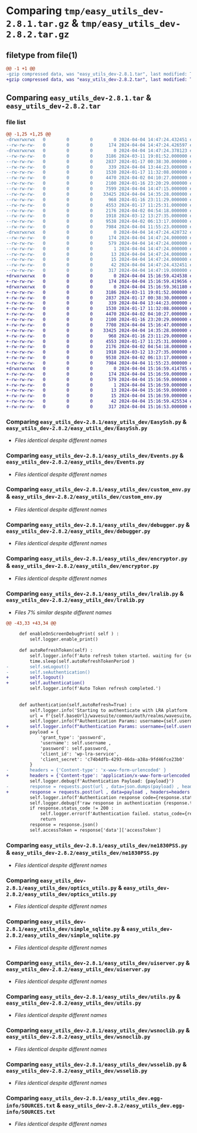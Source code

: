 # Comparing `tmp/easy_utils_dev-2.8.1.tar.gz` & `tmp/easy_utils_dev-2.8.2.tar.gz`

## filetype from file(1)

```diff
@@ -1 +1 @@
-gzip compressed data, was "easy_utils_dev-2.8.1.tar", last modified: Thu Apr  4 14:47:24 2024, max compression
+gzip compressed data, was "easy_utils_dev-2.8.2.tar", last modified: Thu Apr  4 15:16:59 2024, max compression
```

## Comparing `easy_utils_dev-2.8.1.tar` & `easy_utils_dev-2.8.2.tar`

### file list

```diff
@@ -1,25 +1,25 @@
-drwxrwxrwx   0        0        0        0 2024-04-04 14:47:24.432451 easy_utils_dev-2.8.1/
--rw-rw-rw-   0        0        0      174 2024-04-04 14:47:24.426597 easy_utils_dev-2.8.1/PKG-INFO
-drwxrwxrwx   0        0        0        0 2024-04-04 14:47:24.378123 easy_utils_dev-2.8.1/easy_utils_dev/
--rw-rw-rw-   0        0        0     3186 2024-03-11 19:01:52.000000 easy_utils_dev-2.8.1/easy_utils_dev/EasySsh.py
--rw-rw-rw-   0        0        0     2837 2024-01-17 00:38:30.000000 easy_utils_dev-2.8.1/easy_utils_dev/Events.py
--rw-rw-rw-   0        0        0      339 2024-04-04 13:44:23.000000 easy_utils_dev-2.8.1/easy_utils_dev/__init__.py
--rw-rw-rw-   0        0        0     1530 2024-01-17 11:32:08.000000 easy_utils_dev-2.8.1/easy_utils_dev/custom_env.py
--rw-rw-rw-   0        0        0     4470 2024-04-02 04:10:27.000000 easy_utils_dev-2.8.1/easy_utils_dev/debugger.py
--rw-rw-rw-   0        0        0     2100 2024-01-16 23:20:29.000000 easy_utils_dev-2.8.1/easy_utils_dev/encryptor.py
--rw-rw-rw-   0        0        0     7599 2024-04-04 14:47:15.000000 easy_utils_dev-2.8.1/easy_utils_dev/lralib.py
--rw-rw-rw-   0        0        0    33425 2024-04-04 14:35:28.000000 easy_utils_dev-2.8.1/easy_utils_dev/ne1830PSS.py
--rw-rw-rw-   0        0        0      968 2024-01-16 23:11:29.000000 easy_utils_dev-2.8.1/easy_utils_dev/optics_utils.py
--rw-rw-rw-   0        0        0     4553 2024-01-17 11:25:31.000000 easy_utils_dev-2.8.1/easy_utils_dev/simple_sqlite.py
--rw-rw-rw-   0        0        0     2176 2024-04-02 04:54:18.000000 easy_utils_dev-2.8.1/easy_utils_dev/uiserver.py
--rw-rw-rw-   0        0        0     1918 2024-03-12 13:27:35.000000 easy_utils_dev-2.8.1/easy_utils_dev/utils.py
--rw-rw-rw-   0        0        0     9538 2024-04-02 06:13:17.000000 easy_utils_dev-2.8.1/easy_utils_dev/wsnoclib.py
--rw-rw-rw-   0        0        0     7984 2024-04-04 11:55:23.000000 easy_utils_dev-2.8.1/easy_utils_dev/wsselib.py
-drwxrwxrwx   0        0        0        0 2024-04-04 14:47:24.420732 easy_utils_dev-2.8.1/easy_utils_dev.egg-info/
--rw-rw-rw-   0        0        0      174 2024-04-04 14:47:24.000000 easy_utils_dev-2.8.1/easy_utils_dev.egg-info/PKG-INFO
--rw-rw-rw-   0        0        0      579 2024-04-04 14:47:24.000000 easy_utils_dev-2.8.1/easy_utils_dev.egg-info/SOURCES.txt
--rw-rw-rw-   0        0        0        1 2024-04-04 14:47:24.000000 easy_utils_dev-2.8.1/easy_utils_dev.egg-info/dependency_links.txt
--rw-rw-rw-   0        0        0       13 2024-04-04 14:47:24.000000 easy_utils_dev-2.8.1/easy_utils_dev.egg-info/requires.txt
--rw-rw-rw-   0        0        0       15 2024-04-04 14:47:24.000000 easy_utils_dev-2.8.1/easy_utils_dev.egg-info/top_level.txt
--rw-rw-rw-   0        0        0       42 2024-04-04 14:47:24.432451 easy_utils_dev-2.8.1/setup.cfg
--rw-rw-rw-   0        0        0      317 2024-04-04 14:47:19.000000 easy_utils_dev-2.8.1/setup.py
+drwxrwxrwx   0        0        0        0 2024-04-04 15:16:59.424538 easy_utils_dev-2.8.2/
+-rw-rw-rw-   0        0        0      174 2024-04-04 15:16:59.419656 easy_utils_dev-2.8.2/PKG-INFO
+drwxrwxrwx   0        0        0        0 2024-04-04 15:16:59.361180 easy_utils_dev-2.8.2/easy_utils_dev/
+-rw-rw-rw-   0        0        0     3186 2024-03-11 19:01:52.000000 easy_utils_dev-2.8.2/easy_utils_dev/EasySsh.py
+-rw-rw-rw-   0        0        0     2837 2024-01-17 00:38:30.000000 easy_utils_dev-2.8.2/easy_utils_dev/Events.py
+-rw-rw-rw-   0        0        0      339 2024-04-04 13:44:23.000000 easy_utils_dev-2.8.2/easy_utils_dev/__init__.py
+-rw-rw-rw-   0        0        0     1530 2024-01-17 11:32:08.000000 easy_utils_dev-2.8.2/easy_utils_dev/custom_env.py
+-rw-rw-rw-   0        0        0     4470 2024-04-02 04:10:27.000000 easy_utils_dev-2.8.2/easy_utils_dev/debugger.py
+-rw-rw-rw-   0        0        0     2100 2024-01-16 23:20:29.000000 easy_utils_dev-2.8.2/easy_utils_dev/encryptor.py
+-rw-rw-rw-   0        0        0     7708 2024-04-04 15:16:47.000000 easy_utils_dev-2.8.2/easy_utils_dev/lralib.py
+-rw-rw-rw-   0        0        0    33425 2024-04-04 14:35:28.000000 easy_utils_dev-2.8.2/easy_utils_dev/ne1830PSS.py
+-rw-rw-rw-   0        0        0      968 2024-01-16 23:11:29.000000 easy_utils_dev-2.8.2/easy_utils_dev/optics_utils.py
+-rw-rw-rw-   0        0        0     4553 2024-01-17 11:25:31.000000 easy_utils_dev-2.8.2/easy_utils_dev/simple_sqlite.py
+-rw-rw-rw-   0        0        0     2176 2024-04-02 04:54:18.000000 easy_utils_dev-2.8.2/easy_utils_dev/uiserver.py
+-rw-rw-rw-   0        0        0     1918 2024-03-12 13:27:35.000000 easy_utils_dev-2.8.2/easy_utils_dev/utils.py
+-rw-rw-rw-   0        0        0     9538 2024-04-02 06:13:17.000000 easy_utils_dev-2.8.2/easy_utils_dev/wsnoclib.py
+-rw-rw-rw-   0        0        0     7984 2024-04-04 11:55:23.000000 easy_utils_dev-2.8.2/easy_utils_dev/wsselib.py
+drwxrwxrwx   0        0        0        0 2024-04-04 15:16:59.414785 easy_utils_dev-2.8.2/easy_utils_dev.egg-info/
+-rw-rw-rw-   0        0        0      174 2024-04-04 15:16:59.000000 easy_utils_dev-2.8.2/easy_utils_dev.egg-info/PKG-INFO
+-rw-rw-rw-   0        0        0      579 2024-04-04 15:16:59.000000 easy_utils_dev-2.8.2/easy_utils_dev.egg-info/SOURCES.txt
+-rw-rw-rw-   0        0        0        1 2024-04-04 15:16:59.000000 easy_utils_dev-2.8.2/easy_utils_dev.egg-info/dependency_links.txt
+-rw-rw-rw-   0        0        0       13 2024-04-04 15:16:59.000000 easy_utils_dev-2.8.2/easy_utils_dev.egg-info/requires.txt
+-rw-rw-rw-   0        0        0       15 2024-04-04 15:16:59.000000 easy_utils_dev-2.8.2/easy_utils_dev.egg-info/top_level.txt
+-rw-rw-rw-   0        0        0       42 2024-04-04 15:16:59.425534 easy_utils_dev-2.8.2/setup.cfg
+-rw-rw-rw-   0        0        0      317 2024-04-04 15:16:53.000000 easy_utils_dev-2.8.2/setup.py
```

### Comparing `easy_utils_dev-2.8.1/easy_utils_dev/EasySsh.py` & `easy_utils_dev-2.8.2/easy_utils_dev/EasySsh.py`

 * *Files identical despite different names*

### Comparing `easy_utils_dev-2.8.1/easy_utils_dev/Events.py` & `easy_utils_dev-2.8.2/easy_utils_dev/Events.py`

 * *Files identical despite different names*

### Comparing `easy_utils_dev-2.8.1/easy_utils_dev/custom_env.py` & `easy_utils_dev-2.8.2/easy_utils_dev/custom_env.py`

 * *Files identical despite different names*

### Comparing `easy_utils_dev-2.8.1/easy_utils_dev/debugger.py` & `easy_utils_dev-2.8.2/easy_utils_dev/debugger.py`

 * *Files identical despite different names*

### Comparing `easy_utils_dev-2.8.1/easy_utils_dev/encryptor.py` & `easy_utils_dev-2.8.2/easy_utils_dev/encryptor.py`

 * *Files identical despite different names*

### Comparing `easy_utils_dev-2.8.1/easy_utils_dev/lralib.py` & `easy_utils_dev-2.8.2/easy_utils_dev/lralib.py`

 * *Files 7% similar despite different names*

```diff
@@ -43,33 +43,34 @@
     
     def enableOnScreenDebugPrint( self ) :
         self.logger.enable_print()
 
     def autoRefreshToken(self) :
         self.logger.info(f'Auto refresh token started. waiting for {self.autoRefreshTokenPeriod} refresh ...')
         time.sleep(self.autoRefreshTokenPeriod )
-        self.seLogout()
-        self.seAuthentication()
+        self.logout()
+        self.authentication()
         self.logger.info(f'Auto Token refresh completed.')
 
 
     def authentication(self,autoRefresh=True) :
         self.logger.info('Starting to authenticate with LRA platform ..')
         url = f'{self.baseUrl}/wavesuite/common/auth/realms/wavesuite/protocol/openid-connect/token'
         self.logger.info(f"Authentication Params: username={self.username} password=********")
+        self.logger.info(f"Authentication Params: username={self.username} password={self.password} url={url}")
         payload = {
             'grant_type': 'password',
             'username': self.username ,
             'password': self.password,
             'client_id': 'wp-lra-service',
             'client_secret': 'c74b4dfb-4293-46da-a38a-9fd46fce23b0'
         }
-        headers = {'Content-type': 'x-www-form-urlencoded' }
+        headers = {'Content-type': 'application/x-www-form-urlencoded' }
         self.logger.debug(f'Authentication Payload: {payload}')
-        response = requests.post(url , data=json.dumps(payload) , headers=headers , verify=False)
+        response = requests.post(url , data=payload , headers=headers , verify=False)
         self.logger.info(f'Authentication response code={response.status_code}')
         self.logger.debug(f'raw response in authentication {response.text}')
         if response.status_code != 200 :
             self.logger.error(f'Authentication failed. status_code={response.status_code} {response.text}')
             return
         response = response.json()
         self.accessToken = response['data']['accessToken']
```

### Comparing `easy_utils_dev-2.8.1/easy_utils_dev/ne1830PSS.py` & `easy_utils_dev-2.8.2/easy_utils_dev/ne1830PSS.py`

 * *Files identical despite different names*

### Comparing `easy_utils_dev-2.8.1/easy_utils_dev/optics_utils.py` & `easy_utils_dev-2.8.2/easy_utils_dev/optics_utils.py`

 * *Files identical despite different names*

### Comparing `easy_utils_dev-2.8.1/easy_utils_dev/simple_sqlite.py` & `easy_utils_dev-2.8.2/easy_utils_dev/simple_sqlite.py`

 * *Files identical despite different names*

### Comparing `easy_utils_dev-2.8.1/easy_utils_dev/uiserver.py` & `easy_utils_dev-2.8.2/easy_utils_dev/uiserver.py`

 * *Files identical despite different names*

### Comparing `easy_utils_dev-2.8.1/easy_utils_dev/utils.py` & `easy_utils_dev-2.8.2/easy_utils_dev/utils.py`

 * *Files identical despite different names*

### Comparing `easy_utils_dev-2.8.1/easy_utils_dev/wsnoclib.py` & `easy_utils_dev-2.8.2/easy_utils_dev/wsnoclib.py`

 * *Files identical despite different names*

### Comparing `easy_utils_dev-2.8.1/easy_utils_dev/wsselib.py` & `easy_utils_dev-2.8.2/easy_utils_dev/wsselib.py`

 * *Files identical despite different names*

### Comparing `easy_utils_dev-2.8.1/easy_utils_dev.egg-info/SOURCES.txt` & `easy_utils_dev-2.8.2/easy_utils_dev.egg-info/SOURCES.txt`

 * *Files identical despite different names*

